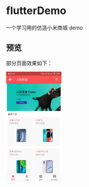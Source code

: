 # flutterDemo

一个学习用的仿造小米商城 demo

## 预览

部分页面效果如下：

<img src="preview/Screenshot_1.jpg" style="width:30%">
